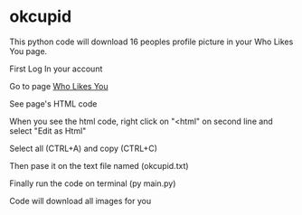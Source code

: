 # okcupid

This python code will download 16 peoples profile picture in your Who Likes You page.

First Log In your account

Go to page [Who Likes You](https://www.okcupid.com/who-likes-you)

See page's HTML code

When you see the html code, right click on "<html" on second line and select "Edit as Html"

Select all (CTRL+A) and copy (CTRL+C)

Then pase it on the text file named (okcupid.txt)

Finally run the code on terminal (py main.py)

Code will download all images for you
